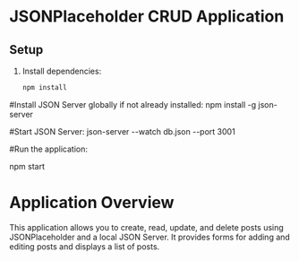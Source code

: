 
# JSONPlaceholder CRUD Application

## Setup

1. Install dependencies:
   ```bash
   npm install

#Install JSON Server globally if not already installed:
npm install -g json-server

#Start JSON Server:
json-server --watch db.json --port 3001

#Run the application:

npm start
 <h1>Application Overview</h1>
This application allows you to create, read, update, and delete posts using JSONPlaceholder and a local JSON Server. It provides forms for adding and editing posts and displays a list of posts.
